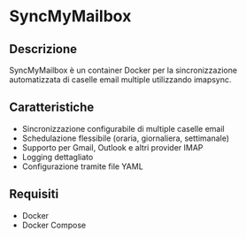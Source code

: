 # SyncMyMailbox

## Descrizione
SyncMyMailbox è un container Docker per la sincronizzazione automatizzata di caselle email multiple utilizzando imapsync.

## Caratteristiche
- Sincronizzazione configurabile di multiple caselle email
- Schedulazione flessibile (oraria, giornaliera, settimanale)
- Supporto per Gmail, Outlook e altri provider IMAP
- Logging dettagliato
- Configurazione tramite file YAML

## Requisiti
- Docker
- Docker Compose
